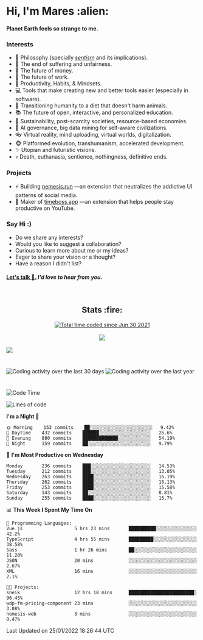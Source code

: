 <h1>Hi, I'm Mares :alien:</h1>

#### Planet Earth feels so strange to me.

### **Interests**

- 🌊 Philosophy (specially [_sentism_][sentismmedium] and its implications).
- 🎯 The end of suffering and unfairness.
- 💸 The future of money.
- 💼 The future of work.
- 🧠 Productivity, Habits, & Mindsets.
- 💻 Tools that make creating new and better tools easier (especially in software).
- 🥗 Transitioning humanity to a diet that doesn't harm animals.
- 📚 The future of open, interactive, and personalized education.
- 🌱 Sustainability, post-scarcity societies, resource-based economies.
- 🤖 AI governance, big data mining for self-aware civilizations.
- 👓 Virtual reality, mind uploading, virtual worlds, digitalization.
- 🐵 Platformed evolution, transhumanism, accelerated development.
- ✨ Utopian and futuristic visions.
- 💀 Death, euthanasia, sentience, nothingness, definitive ends.


### **Projects**

- ⚡ Building [nemesis.run](https://nemesis.run) —an extension that neutralizes the addictive UI patterns of social media.
- 💎 Maker of [timeboss.app](https://timeboss.app) —an extension that helps people stay productive on YouTube.


### **Say Hi :)**

- Do we share any interests?
- Would you like to suggest a collaboration?
- Curious to learn more about me or my ideas?
- Eager to share your vision or a thought?
- Have a reason I didn't list?

#### [Let's talk :wave:.](mailto:mareszhar@gmail.com) _I'd love to hear from you_.

[sentismmedium]: https://medium.com/@mareszhar/born-a-prisoner-a-reflection-about-life-its-struggles-and-a-plan-to-escape-d8566ce9b026

<br>

<h2 align="center">Stats :fire:</h2>

<div align="center">
  <a href="https://wakatime.com/@cfdc0e0d-4860-4b62-9ff0-cb659185525e">
    <img src="https://wakatime.com/badge/user/cfdc0e0d-4860-4b62-9ff0-cb659185525e.svg" alt="Total time coded since Jun 30 2021" />
  </a>
</div>

<br>

<!-- 
Add or remove this: 
&dates=B1AAB3FF 
...or this...
&date_format=M%20j%5B%2C%20Y%5D
from the *streak stats URL below* if they get bugged and aren't updating: 
-->

<div align="center">
  <img src="https://github-readme-streak-stats.herokuapp.com?user=mareszhar&theme=black-ice&hide_border=true&stroke=FFFFFF15&ring=DF8FFE&fire=DF8FFE&currStreakLabel=DF8FFE&background=1A232A&currStreakNum=86FFAB&dates=B1AAB3FF&date_format=M%20j%5B%2C%20Y%5D">
</div>

<br>

<img src="https://activity-graph.herokuapp.com/graph?username=mareszhar&theme=nord&bg_color=00000000&color=979797&line=DF8FFE&point=00000000&area=true&hide_border=true">

<br>

<h1></h1>

<img src="https://wakatime.com/share/@mares/5df0ff02-9c79-41b4-b540-51dc9c65a57b.svg" alt="Coding activity over the last 30 days" />
<img src="https://wakatime.com/share/@mares/ea89ba71-f374-40af-930c-e0655909fe37.svg" alt="Coding activity over the last year" />

<h1></h1>

<!--START_SECTION:waka-->
![Code Time](http://img.shields.io/badge/Code%20Time-452%20hrs%2019%20mins-blue)

![Lines of code](https://img.shields.io/badge/From%20Hello%20World%20I%27ve%20Written-124%20Thousand%20lines%20of%20code-blue)

**I'm a Night 🦉** 

```text
🌞 Morning    153 commits    ██░░░░░░░░░░░░░░░░░░░░░░░   9.42% 
🌆 Daytime    432 commits    ██████░░░░░░░░░░░░░░░░░░░   26.6% 
🌃 Evening    880 commits    █████████████░░░░░░░░░░░░   54.19% 
🌙 Night      159 commits    ██░░░░░░░░░░░░░░░░░░░░░░░   9.79%

```
📅 **I'm Most Productive on Wednesday** 

```text
Monday       236 commits    ███░░░░░░░░░░░░░░░░░░░░░░   14.53% 
Tuesday      212 commits    ███░░░░░░░░░░░░░░░░░░░░░░   13.05% 
Wednesday    263 commits    ████░░░░░░░░░░░░░░░░░░░░░   16.19% 
Thursday     262 commits    ████░░░░░░░░░░░░░░░░░░░░░   16.13% 
Friday       253 commits    ████░░░░░░░░░░░░░░░░░░░░░   15.58% 
Saturday     143 commits    ██░░░░░░░░░░░░░░░░░░░░░░░   8.81% 
Sunday       255 commits    ████░░░░░░░░░░░░░░░░░░░░░   15.7%

```


📊 **This Week I Spent My Time On** 

```text
💬 Programming Languages: 
Vue.js                   5 hrs 23 mins       ██████████░░░░░░░░░░░░░░░   42.2% 
TypeScript               4 hrs 55 mins       █████████░░░░░░░░░░░░░░░░   38.58% 
Sass                     1 hr 26 mins        ██░░░░░░░░░░░░░░░░░░░░░░░   11.28% 
JSON                     20 mins             ░░░░░░░░░░░░░░░░░░░░░░░░░   2.67% 
XML                      16 mins             ░░░░░░░░░░░░░░░░░░░░░░░░░   2.1%

🐱‍💻 Projects: 
sneik                    12 hrs 18 mins      ████████████████████████░   96.45% 
wdp-fm-pricing-component 23 mins             ░░░░░░░░░░░░░░░░░░░░░░░░░   3.08% 
nemesis-web              3 mins              ░░░░░░░░░░░░░░░░░░░░░░░░░   0.47%

```


 Last Updated on 25/01/2022 18:26:44 UTC
<!--END_SECTION:waka-->
